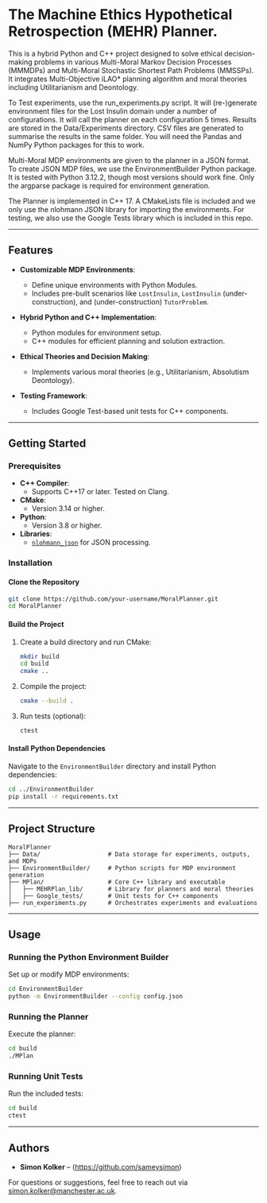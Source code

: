 # The Machine Ethics Hypothetical Retrospection (MEHR) Planner.

This is a hybrid Python and C++ project designed to solve ethical decision-making problems in various Multi-Moral Markov Decision Processes (MMMDPs) and Multi-Moral Stochastic Shortest Path Problems (MMSSPs). It integrates Multi-Objective iLAO* planning algorithm and moral theories including Utilitarianism and Deontology.

To Test experiments, use the run_experiments.py script.
It will (re-)generate environment files for the Lost Insulin domain under a number of configurations. It will call the planner on each configuration 5 times. Results are stored in the Data/Experiments directory. CSV files are generated to summarise the results in the same folder. You will need the Pandas and NumPy Python packages for this to work.

Multi-Moral MDP environments are given to the planner in a JSON format. To create JSON MDP files, we use the EnvironmentBuilder Python package. It is tested with Python 3.12.2, though most versions should work fine. Only the argparse package is required for environment generation.

The Planner is implemented in C++ 17. A CMakeLists file is included and we only use the nlohmann JSON library for importing the environments. For testing, we also use the Google Tests library which is included in this repo.

---

## Features

- **Customizable MDP Environments**:
  - Define unique environments with Python Modules.
  - Includes pre-built scenarios like `LostInsulin`, `LostInsulin` (under-construction), and (under-construction) `TutorProblem`. 

- **Hybrid Python and C++ Implementation**:
  - Python modules for environment setup.
  - C++ modules for efficient planning and solution extraction.

- **Ethical Theories and Decision Making**:
  - Implements various moral theories (e.g., Utilitarianism, Absolutism Deontology).

- **Testing Framework**:
  - Includes Google Test-based unit tests for C++ components.

---

## Getting Started

### Prerequisites

- **C++ Compiler**:
  - Supports C++17 or later. Tested on Clang.
- **CMake**:
  - Version 3.14 or higher.
- **Python**:
  - Version 3.8 or higher.
- **Libraries**:
  - [`nlohmann_json`](https://github.com/nlohmann/json) for JSON processing.

### Installation

#### Clone the Repository

```bash
git clone https://github.com/your-username/MoralPlanner.git
cd MoralPlanner
```

#### Build the Project

1. Create a build directory and run CMake:

   ```bash
   mkdir build
   cd build
   cmake ..
   ```

2. Compile the project:

   ```bash
   cmake --build .
   ```

3. Run tests (optional):

   ```bash
   ctest
   ```

#### Install Python Dependencies

Navigate to the `EnvironmentBuilder` directory and install Python dependencies:

```bash
cd ../EnvironmentBuilder
pip install -r requirements.txt
```

---

## Project Structure

```
MoralPlanner
├── Data/                   # Data storage for experiments, outputs, and MDPs
├── EnvironmentBuilder/     # Python scripts for MDP environment generation
├── MPlan/                  # Core C++ library and executable
│   ├── MEHRPlan_lib/       # Library for planners and moral theories
│   ├── Google_tests/       # Unit tests for C++ components
├── run_experiments.py      # Orchestrates experiments and evaluations
```

---

## Usage

### Running the Python Environment Builder

Set up or modify MDP environments:

```bash
cd EnvironmentBuilder
python -m EnvironmentBuilder --config config.json
```

### Running the Planner

Execute the planner:

```bash
cd build
./MPlan
```

### Running Unit Tests

Run the included tests:

```bash
cd build
ctest
```


---

## Authors

- **Simon Kolker** – (https://github.com/sameysimon)

For questions or suggestions, feel free to reach out via [simon.kolker@manchester.ac.uk](mailto:simon.kolker@manchester.ac.uk).
```
